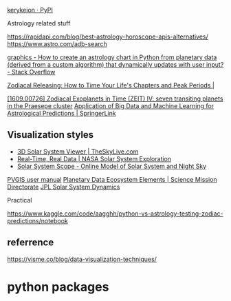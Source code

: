 
[kerykeion · PyPI](https://pypi.org/project/kerykeion/)


Astrology related stuff


https://rapidapi.com/blog/best-astrology-horoscope-apis-alternatives/
https://www.astro.com/adb-search

[graphics - How to create an astrology chart in Python from planetary data (derived from a custom algorithm) that dynamically updates with user input? - Stack Overflow](https://stackoverflow.com/questions/63555660/how-to-create-an-astrology-chart-in-python-from-planetary-data-derived-from-a-c)

[Zodiacal Releasing: How to Time Your Life's Chapters and Peak Periods |](https://helenawoods.com/zodiacal-releasing-how-to-time-your-lifes-chapters-and-peak-periods/)

[\[1609.00726\] Zodiacal Exoplanets in Time (ZEIT) IV: seven transiting planets in the Praesepe cluster](https://arxiv.org/abs/1609.00726)
[Application of Big Data and Machine Learning for Astrological Predictions | SpringerLink](https://link.springer.com/chapter/10.1007/978-981-16-2543-5_1)



## Visualization styles

- [3D Solar System Viewer | TheSkyLive.com](https://theskylive.com/3dsolarsystem)
- [Real-Time, Real Data | NASA Solar System Exploration](https://solarsystem.nasa.gov/resources/2515/real-time-real-data/)
- [Solar System Scope - Online Model of Solar System and Night Sky](https://www.solarsystemscope.com/)

[PVGIS user manual](https://joint-research-centre.ec.europa.eu/photovoltaic-geographical-information-system-pvgis/getting-started-pvgis/pvgis-user-manual_en)
[Planetary Data Ecosystem Elements | Science Mission Directorate](https://science.nasa.gov/solar-system/pde-elements)
[JPL Solar System Dynamics](https://ssd.jpl.nasa.gov/)

Practical

https://www.kaggle.com/code/aagghh/python-vs-astrology-testing-zodiac-predictions/notebook



## referrence

https://visme.co/blog/data-visualization-techniques/

# python packages

